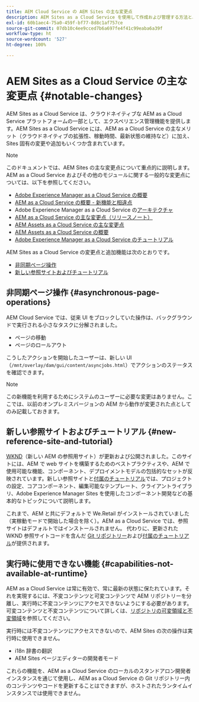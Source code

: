 ```yaml
---
title: AEM Cloud Service の AEM Sites の主な変更点
description: AEM Sites as a Cloud Service を使用して作成および管理する方法と、AEM Cloud Service の AEM Sites に対する重要な変更点について説明します。
exl-id: 60b1aec4-75a0-459f-bf77-8d8c1af757ce
source-git-commit: 07db10c4ee9cced7b6a697fe4f41c99eaba6a39f
workflow-type: ht
source-wordcount: '527'
ht-degree: 100%

---
```



# AEM Sites as a Cloud Service の主な変更点 {#notable-changes}

AEM Sites as a Cloud Service は、クラウドネイティブな AEM as a Cloud Service プラットフォームの一部として、エクスペリエンス管理機能を提供します。AEM Sites as a Cloud Service には、AEM as a Cloud Service の主なメリット（クラウドネイティブの拡張性、稼動時間、最新状態の維持など）に加え、Sites 固有の変更や追加もいくつか含まれています。

>[!NOTE]
>このドキュメントでは、AEM Sites の主な変更点について重点的に説明します。AEM as a Cloud Service およびその他のモジュールに関する一般的な変更点については、以下を参照してください。
>
>* [Adobe Experience Manager as a Cloud Service の概要](/help/overview/introduction.md)
>* [AEM as a Cloud Service の概要 - 新機能と相違点](/help/overview/what-is-new-and-different.md)
>* Adobe Experience Manager as a Cloud Service の[アーキテクチャ](/help/overview/architecture.md)
>* [AEM as a Cloud Service の主な変更点（リリースノート）](/help/release-notes/aem-cloud-changes.md)
>* [AEM Assets as a Cloud Service の主な変更点](/help/assets/assets-cloud-changes.md)
>* [AEM Assets as a Cloud Service の概要](/help/assets/overview.md)
>* [Adobe Experience Manager as a Cloud Service のチュートリアル](https://experienceleague.adobe.com/docs/experience-manager-learn/cloud-service/overview.html?lang=ja)

AEM Sites as a Cloud Service の変更点と追加機能は次のとおりです。

* [非同期ページ操作](#asynchronous-page-operations)
* [新しい参照サイトおよびチュートリアル](#new-reference-site-and-tutorial)

## 非同期ページ操作 {#asynchronous-page-operations}

AEM Cloud Service では、従来 UI をブロックしていた操作は、バックグラウンドで実行される小さなタスクに分解されました。

* ページの移動
* ページのロールアウト

こうしたアクションを開始したユーザーは、新しい UI（`/mnt/overlay/dam/gui/content/asyncjobs.html`）でアクションのステータスを確認できます。

>[!NOTE]
>
>この新機能を利用するためにシステムのユーザーに必要な変更はありません。ここでは、以前のオンプレミスバージョンの AEM から動作が変更された点としてのみ記載しておきます。

## 新しい参照サイトおよびチュートリアル {#new-reference-site-and-tutorial}

[WKND](https://wknd.site/)（新しい AEM の参照用サイト）が更新および公開されました。このサイトには、AEM で web サイトを構築するためのベストプラクティスや、AEM で使用可能な機能、コンポーネント、デプロイメントモデルの包括的なセットが反映されています。新しい参照サイトと[付属のチュートリアル](https://experienceleague.adobe.com/docs/experience-manager-learn/getting-started-wknd-tutorial-develop/overview.html?lang=ja)では、プロジェクトの設定、コアコンポーネント、編集可能なテンプレート、クライアントライブラリ、Adobe Experience Manager Sites を使用したコンポーネント開発などの基本的なトピックについて説明します。

これまで、AEM と共にデフォルトで We.Retail がインストールされていました（実稼動モードで開始した場合を除く）。AEM as a Cloud Service では、参照サイトはデフォルトではインストールされません。 代わりに、更新された WKND 参照サイトコードを含んだ [Git リポジトリー](https://github.com/adobe/aem-guides-wknd/)および[付属のチュートリアル](https://experienceleague.adobe.com/docs/experience-manager-learn/getting-started-wknd-tutorial-develop/overview.html?lang=ja)が提供されます。

## 実行時に使用できない機能 {#capabilities-not-available-at-runtime}

AEM as a Cloud Service は常に有効で、常に最新の状態に保たれています。それを実現するには、不変コンテンツと可変コンテンツで AEM リポジトリーを分離し、実行時に不変コンテンツにアクセスできないようにする必要があります。可変コンテンツと不変コンテンツについて詳しくは、[リポジトリの可変領域と不変領域](/help/implementing/developing/introduction/aem-project-content-package-structure.md#mutable-vs-immutable)を参照してください。

実行時には不変コンテンツにアクセスできないので、AEM Sites の次の操作は実行時に使用できません。

* i18n 辞書の翻訳
* AEM Sites ページエディターの開発者モード

これらの機能を、AEM as a Cloud Service のローカルのスタンドアロン開発者インスタンスを通じて使用し、AEM as a Cloud Service の Git リポジトリー内のコンテンツやコードを更新することはできますが、ホストされたランタイムインスタンスでは使用できません。
